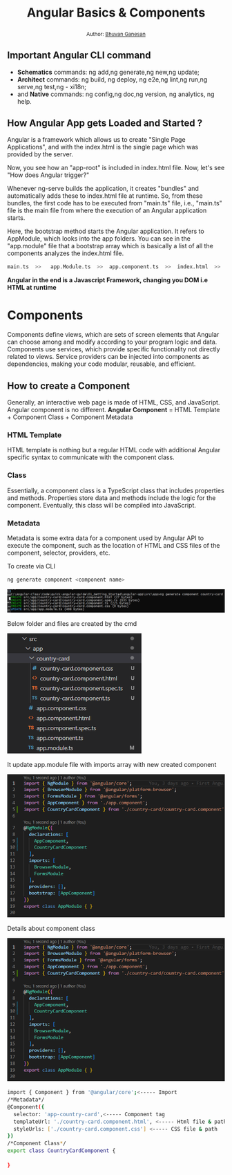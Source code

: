 <div align="center">
  <h1>Angular Basics & Components</h1>
<sub>Author:
<a href="https://www.linkedin.com/in/bhuvanaganesan-l-2209047a" target="_blank">Bhuvan Ganesan</a><br>
</sub>
</div>

## Important Angular CLI command  

- **Schematics** commands: ng add,ng generate,ng new,ng update;
- **Architect** commands: ng build, ng deploy, ng e2e,ng lint,ng run,ng serve,ng test,ng - xi18n;
- and **Native** commands: ng config,ng doc,ng version, ng analytics, ng help.

## How Angular App gets Loaded and Started ?

Angular is a framework which allows us to create "Single Page Applications", and with the index.html is the single page which was provided by the server.

Now, you see how an "app-root" is included in index.html file. Now, let's see "How does Angular trigger?"

Whenever ng-serve builds the application, it creates "bundles" and automatically adds these to index.html file at runtime. So, from these bundles, the first code has to be executed from "main.ts" file, i.e., "main.ts" file is the main file from where the execution of an Angular application starts.

Here, the bootstrap method starts the Angular application. It refers to AppModule, which looks into the app folders. You can see in the "app.module" file that a bootstrap array which is basically a list of all the components analyzes the index.html file.

```sh
main.ts  >>   app.Module.ts  >>  app.component.ts  >>  index.html  >>  app.component.html  
```

**Angular in the end is a Javascript Framework, changing you DOM i.e HTML at runtime**

# Components

Components define views, which are sets of screen elements that Angular can choose among and modify according to your program logic and data. Components use services, which provide specific functionality not directly related to views. Service providers can be injected into components as dependencies, making your code modular, reusable, and efficient.

## How to create a Component

Generally, an interactive web page is made of HTML, CSS, and JavaScript. Angular component is no different.
**Angular Component** = HTML Template + Component Class + Component Metadata

### HTML Template
HTML template is nothing but a regular HTML code with additional Angular specific syntax to communicate with the component class.

### Class
Essentially, a component class is a TypeScript class that includes properties and methods. Properties store data and methods include the logic for the component. Eventually, this class will be compiled into JavaScript.

### Metadata
Metadata is some extra data for a component used by Angular API to execute the component, such as the location of HTML and CSS files of the component, selector, providers, etc.

To create via CLI

```sh
ng generate component <component name>
```
![ng generate component](./ng_compoment_generate_pic.png)

Below folder and files are created by the cmd

![ng generate component](./folder_country_card.png)

It update app.module file with imports array with new created component

![ng generate component](./update_in_app_module.png)

Details about component class

![details component](./update_in_app_module.png)

```sh
import { Component } from '@angular/core';<----- Import
/*Metadata*/
@Component({
  selector: 'app-country-card',<----- Component tag
  templateUrl: './country-card.component.html', <----- Html file & path
  styleUrls: ['./country-card.component.css'] <----- CSS file & path
})
/*Component Class*/
export class CountryCardComponent {

}
```